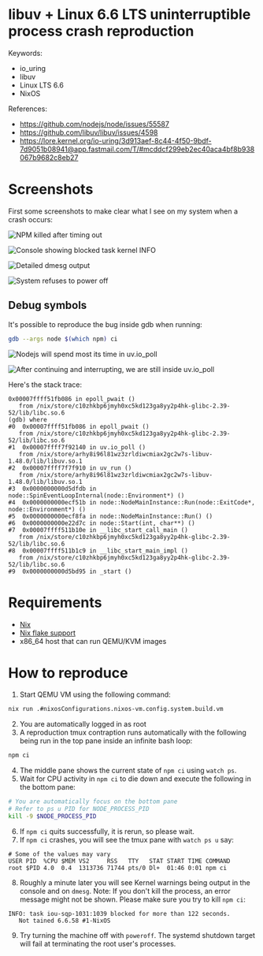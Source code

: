 # libuv + Linux 6.6 LTS uninterruptible process crash reproduction

Keywords:

- io_uring
- libuv
- Linux LTS 6.6
- NixOS

References:

- https://github.com/nodejs/node/issues/55587
- https://github.com/libuv/libuv/issues/4598
- https://lore.kernel.org/io-uring/3d913aef-8c44-4f50-9bdf-7d9051b08941@app.fastmail.com/T/#mcddcf299eb2ec40aca4bf8b938067b9682c8eb27

# Screenshots

First some screenshots to make clear what I see on my system when a crash occurs:

![NPM killed after timing out](./npm-ci-killed.png)

![Console showing blocked task kernel INFO](./blocking-task.png)

![Detailed `dmesg` output](./dmesg-output.png)

![System refuses to power off](./power-off-fail.png)

## Debug symbols

It's possible to reproduce the bug inside gdb when running:

```bash
gdb --args node $(which npm) ci
```

![Nodejs will spend most its time in uv.io_poll](./stuck-in-uv-io-poll.png)

![After continuing and interrupting, we are still inside uv.io_poll](./still-in-uv-io-poll.png)

Here's the stack trace:

```
0x00007ffff51fb086 in epoll_pwait ()
   from /nix/store/c10zhkbp6jmyh0xc5kd123ga8yy2p4hk-glibc-2.39-52/lib/libc.so.6
(gdb) where
#0  0x00007ffff51fb086 in epoll_pwait ()
   from /nix/store/c10zhkbp6jmyh0xc5kd123ga8yy2p4hk-glibc-2.39-52/lib/libc.so.6
#1  0x00007ffff7f92140 in uv.io_poll ()
   from /nix/store/arhy8i96l81wz3zrldiwcmiax2gc2w7s-libuv-1.48.0/lib/libuv.so.1
#2  0x00007ffff7f7f910 in uv_run ()
   from /nix/store/arhy8i96l81wz3zrldiwcmiax2gc2w7s-libuv-1.48.0/lib/libuv.so.1
#3  0x0000000000d5dfdb in node::SpinEventLoopInternal(node::Environment*) ()
#4  0x0000000000ecf51b in node::NodeMainInstance::Run(node::ExitCode*, node::Environment*) ()
#5  0x0000000000ecf8fa in node::NodeMainInstance::Run() ()
#6  0x0000000000e22d7c in node::Start(int, char**) ()
#7  0x00007ffff511b10e in __libc_start_call_main ()
   from /nix/store/c10zhkbp6jmyh0xc5kd123ga8yy2p4hk-glibc-2.39-52/lib/libc.so.6
#8  0x00007ffff511b1c9 in __libc_start_main_impl ()
   from /nix/store/c10zhkbp6jmyh0xc5kd123ga8yy2p4hk-glibc-2.39-52/lib/libc.so.6
#9  0x0000000000d5bd95 in _start ()
```

# Requirements

- [Nix](https://nixos.org/download/#download-nix)
- [Nix flake support](https://nixos.wiki/wiki/Flakes)
- x86_64 host that can run QEMU/KVM images

# How to reproduce

1. Start QEMU VM using the following command:

```bash
nix run .#nixosConfigurations.nixos-vm.config.system.build.vm
```

2. You are automatically logged in as root
3. A reproduction tmux contraption runs automatically with the following being
   run in the top pane inside an infinite bash loop:

```bash
npm ci
```

4. The middle pane shows the current state of `npm ci` using `watch ps`.
5. Wait for CPU activity in `npm ci` to die down and execute the following in
   the bottom pane:

```bash
# You are automatically focus on the bottom pane
# Refer to ps u PID for NODE_PROCESS_PID
kill -9 $NODE_PROCESS_PID
```

6. If `npm ci` quits successfully, it is rerun, so please wait.
7. If `npm ci` crashes, you will see the tmux pane with `watch ps u` say:

```
# Some of the values may vary
USER PID  %CPU $MEM VS2     RSS   TTY   STAT START TIME COMMAND
root $PID 4.0  0.4  1313736 71744 pts/0 Dl+  01:46 0:01 npm ci
```

8. Roughly a minute later you will see Kernel warnings being output in the
   console and on `dmesg`. Note: If you don't kill the process, an error message
   might not be shown. Please make sure you try to kill `npm ci`:

```
INFO: task iou-sqp-1031:1039 blocked for more than 122 seconds.
   Not tained 6.6.58 #1-NixOS
```

9. Try turning the machine off with `poweroff`. The systemd shutdown target
   will fail at terminating the root user's processes.

